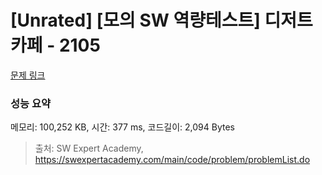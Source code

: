 # [Unrated] [모의 SW 역량테스트] 디저트 카페 - 2105 

[문제 링크](https://swexpertacademy.com/main/code/problem/problemDetail.do?contestProbId=AV5VwAr6APYDFAWu) 

### 성능 요약

메모리: 100,252 KB, 시간: 377 ms, 코드길이: 2,094 Bytes



> 출처: SW Expert Academy, https://swexpertacademy.com/main/code/problem/problemList.do